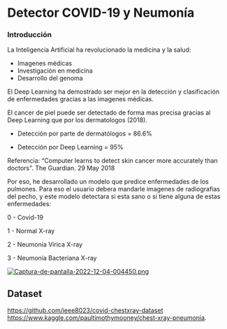 # Detector COVID-19 y Neumonía

### Introducción
La Inteligencia Artificial ha revolucionado la medicina y la salud:

- Imagenes médicas
- Investigación en medicina
- Desarrollo del genoma

El Deep Learning ha demostrado ser mejor en la detección y clasificación de enfermedades gracias a las imagenes médicas.

El cancer de piel puede ser detectado de forma mas precisa gracias al Deep Learning que por los dermatologos (2018).

- Detección por parte de dermatólogos = 86.6%

- Detección por Deep Learning = 95%

Referencia: “Computer learns to detect skin cancer more accurately than doctors". The Guardian. 29 May 2018

Por eso, he desarrollado un modelo que predice enfermedades de los pulmones. Para eso el usuario debera mandarle imagenes de radiografias del pecho, y este modelo detectara si esta sano o si tiene alguna de estas enfermedades:

0 - Covid-19

1 - Normal X-ray

2 - Neumonía Vírica X-ray

3 - Neumonía Bacteriana X-ray

[![Captura-de-pantalla-2022-12-04-004450.png](https://i.postimg.cc/nVP0QF4H/Captura-de-pantalla-2022-12-04-004450.png)](https://postimg.cc/K4tn6ypV)

## Dataset

https://github.com/ieee8023/covid-chestxray-dataset 
https://www.kaggle.com/paultimothymooney/chest-xray-pneumonia. 
